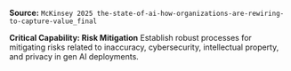 **Source:** `McKinsey 2025 the-state-of-ai-how-organizations-are-rewiring-to-capture-value_final`

**Critical Capability: Risk Mitigation**
Establish robust processes for mitigating risks related to inaccuracy, cybersecurity, intellectual property, and privacy in gen AI deployments.
